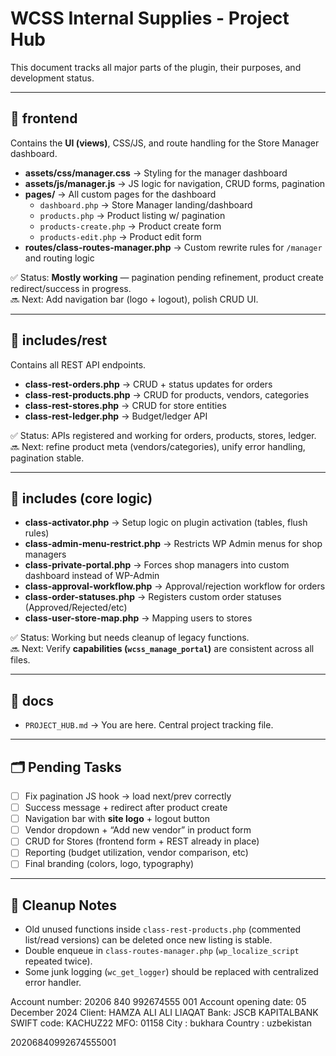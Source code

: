 # WCSS Internal Supplies - Project Hub

This document tracks all major parts of the plugin, their purposes, and development status.

---

## 📂 frontend

Contains the **UI (views)**, CSS/JS, and route handling for the Store Manager dashboard.

- **assets/css/manager.css** → Styling for the manager dashboard
- **assets/js/manager.js** → JS logic for navigation, CRUD forms, pagination
- **pages/** → All custom pages for the dashboard
  - `dashboard.php` → Store Manager landing/dashboard
  - `products.php` → Product listing w/ pagination
  - `products-create.php` → Product create form
  - `products-edit.php` → Product edit form
- **routes/class-routes-manager.php** → Custom rewrite rules for `/manager` and routing logic

✅ Status: **Mostly working** — pagination pending refinement, product create redirect/success in progress.  
🔜 Next: Add navigation bar (logo + logout), polish CRUD UI.

---

## 📂 includes/rest

Contains all REST API endpoints.

- **class-rest-orders.php** → CRUD + status updates for orders
- **class-rest-products.php** → CRUD for products, vendors, categories
- **class-rest-stores.php** → CRUD for store entities
- **class-rest-ledger.php** → Budget/ledger API

✅ Status: APIs registered and working for orders, products, stores, ledger.  
🔜 Next: refine product meta (vendors/categories), unify error handling, pagination stable.

---

## 📂 includes (core logic)

- **class-activator.php** → Setup logic on plugin activation (tables, flush rules)
- **class-admin-menu-restrict.php** → Restricts WP Admin menus for shop managers
- **class-private-portal.php** → Forces shop managers into custom dashboard instead of WP-Admin
- **class-approval-workflow.php** → Approval/rejection workflow for orders
- **class-order-statuses.php** → Registers custom order statuses (Approved/Rejected/etc)
- **class-user-store-map.php** → Mapping users to stores

✅ Status: Working but needs cleanup of legacy functions.  
🔜 Next: Verify **capabilities (`wcss_manage_portal`)** are consistent across all files.

---

## 📂 docs

- `PROJECT_HUB.md` → You are here. Central project tracking file.

---

## 🗂️ Pending Tasks

- [ ] Fix pagination JS hook → load next/prev correctly
- [ ] Success message + redirect after product create
- [ ] Navigation bar with **site logo** + logout button
- [ ] Vendor dropdown + “Add new vendor” in product form
- [ ] CRUD for Stores (frontend form + REST already in place)
- [ ] Reporting (budget utilization, vendor comparison, etc)
- [ ] Final branding (colors, logo, typography)

---

## 🧹 Cleanup Notes

- Old unused functions inside `class-rest-products.php` (commented list/read versions) can be deleted once new listing is stable.
- Double enqueue in `class-routes-manager.php` (`wp_localize_script` repeated twice).
- Some junk logging (`wc_get_logger`) should be replaced with centralized error handler.

Account number: 20206 840 992674555 001
Account opening date: 05 December 2024
Client: HAMZA ALI ALI LIAQAT
Bank: JSCB KAPITALBANK
SWIFT code: KACHUZ22
MFO: 01158
City : bukhara
Country : uzbekistan

20206840992674555001
